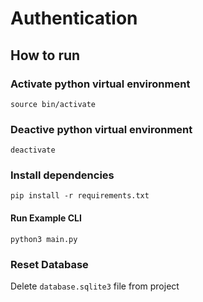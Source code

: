 # Authentication
## How to run
### Activate python virtual environment
`source bin/activate`
### Deactive python virtual environment
`deactivate`
### Install dependencies
`pip install -r requirements.txt`
#### Run Example CLI
`python3 main.py`
### Reset Database
Delete `database.sqlite3` file from project